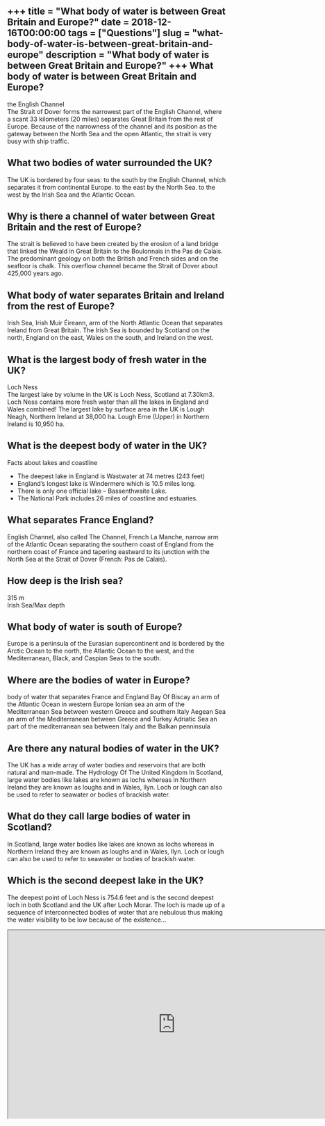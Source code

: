 +++
title = "What body of water is between Great Britain and Europe?"
date = 2018-12-16T00:00:00
tags = ["Questions"]
slug = "what-body-of-water-is-between-great-britain-and-europe"
description = "What body of water is between Great Britain and Europe?"
+++
What body of water is between Great Britain and Europe?
-------------------------------------------------------

the English Channel  
The Strait of Dover forms the narrowest part of the English Channel, where a scant 33 kilometers (20 miles) separates Great Britain from the rest of Europe. Because of the narrowness of the channel and its position as the gateway between the North Sea and the open Atlantic, the strait is very busy with ship traffic.

What two bodies of water surrounded the UK?
-------------------------------------------

The UK is bordered by four seas: to the south by the English Channel, which separates it from continental Europe. to the east by the North Sea. to the west by the Irish Sea and the Atlantic Ocean.

Why is there a channel of water between Great Britain and the rest of Europe?
-----------------------------------------------------------------------------

The strait is believed to have been created by the erosion of a land bridge that linked the Weald in Great Britain to the Boulonnais in the Pas de Calais. The predominant geology on both the British and French sides and on the seafloor is chalk. This overflow channel became the Strait of Dover about 425,000 years ago.

What body of water separates Britain and Ireland from the rest of Europe?
-------------------------------------------------------------------------

Irish Sea, Irish Muir Éireann, arm of the North Atlantic Ocean that separates Ireland from Great Britain. The Irish Sea is bounded by Scotland on the north, England on the east, Wales on the south, and Ireland on the west.

What is the largest body of fresh water in the UK?
--------------------------------------------------

Loch Ness  
The largest lake by volume in the UK is Loch Ness, Scotland at 7.30km3. Loch Ness contains more fresh water than all the lakes in England and Wales combined! The largest lake by surface area in the UK is Lough Neagh, Northern Ireland at 38,000 ha. Lough Erne (Upper) in Northern Ireland is 10,950 ha.

What is the deepest body of water in the UK?
--------------------------------------------

Facts about lakes and coastline

- The deepest lake in England is Wastwater at 74 metres (243 feet)
- England’s longest lake is Windermere which is 10.5 miles long.
- There is only one official lake – Bassenthwaite Lake.
- The National Park includes 26 miles of coastline and estuaries.

What separates France England?
------------------------------

English Channel, also called The Channel, French La Manche, narrow arm of the Atlantic Ocean separating the southern coast of England from the northern coast of France and tapering eastward to its junction with the North Sea at the Strait of Dover (French: Pas de Calais).

How deep is the Irish sea?
--------------------------

315 m  
Irish Sea/Max depth

What body of water is south of Europe?
--------------------------------------

Europe is a peninsula of the Eurasian supercontinent and is bordered by the Arctic Ocean to the north, the Atlantic Ocean to the west, and the Mediterranean, Black, and Caspian Seas to the south.

Where are the bodies of water in Europe?
----------------------------------------

body of water that separates France and England Bay Of Biscay an arm of the Atlantic Ocean in western Europe Ionian sea an arm of the Mediterranean Sea between western Greece and southern Italy Aegean Sea an arm of the Mediterranean between Greece and Turkey Adriatic Sea an part of the mediterranean sea between Italy and the Balkan penninsula

Are there any natural bodies of water in the UK?
------------------------------------------------

The UK has a wide array of water bodies and reservoirs that are both natural and man-made. The Hydrology Of The United Kingdom In Scotland, large water bodies like lakes are known as lochs whereas in Northern Ireland they are known as loughs and in Wales, llyn. Loch or lough can also be used to refer to seawater or bodies of brackish water.

What do they call large bodies of water in Scotland?
----------------------------------------------------

In Scotland, large water bodies like lakes are known as lochs whereas in Northern Ireland they are known as loughs and in Wales, llyn. Loch or lough can also be used to refer to seawater or bodies of brackish water.

Which is the second deepest lake in the UK?
-------------------------------------------

The deepest point of Loch Ness is 754.6 feet and is the second deepest loch in both Scotland and the UK after Loch Morar. The loch is made up of a sequence of interconnected bodies of water that are nebulous thus making the water visibility to be low because of the existence…

<iframe allow="accelerometer; autoplay; clipboard-write; encrypted-media; gyroscope; picture-in-picture" allowfullscreen="" class="__youtube_prefs__  epyt-is-override  no-lazyload" data-no-lazy="1" data-origheight="433" data-origwidth="770" data-skipgform_ajax_framebjll="" height="433" id="_ytid_44066" loading="lazy" src="https://www.youtube.com/embed/rNu8XDBSn10?enablejsapi=1&autoplay=0&cc_load_policy=0&cc_lang_pref=&iv_load_policy=1&loop=0&modestbranding=0&rel=1&fs=1&playsinline=0&autohide=2&theme=dark&color=red&controls=1&" title="YouTube player" width="770"></iframe>